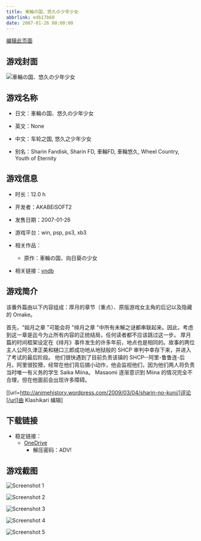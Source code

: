 ```yaml
---
title: 車輪の国、悠久の少年少女
abbrlink: edb17b60
date: 2007-01-26 00:00:00
---
```

[编辑此页面](https://github.com/ACG-3/ADV3-source/blob/main/source/_posts/games/%E8%BB%8A%E8%BC%AA%E3%81%AE%E5%9B%BD%E3%80%81%E6%82%A0%E4%B9%85%E3%81%AE%E5%B0%91%E5%B9%B4%E5%B0%91%E5%A5%B3.md)

## 游戏封面

![車輪の国、悠久の少年少女](https://pan.timero.xyz/onedrive/img_lib_001/%E8%BB%8A%E8%BC%AA%E3%81%AE%E5%9B%BD%E3%80%81%E6%82%A0%E4%B9%85%E3%81%AE%E5%B0%91%E5%B9%B4%E5%B0%91%E5%A5%B3_cover.avif)


## 游戏名称

- 日文：車輪の国、悠久の少年少女
- 英文：None
- 中文：车轮之国, 悠久之少年少女

- 别名：Sharin Fandisk, Sharin FD, 車輪FD, 車輪悠久, Wheel Country, Youth of Eternity


## 游戏信息

- 时长：12.0 h
- 开发者：AKABEiSOFT2
- 发售日期：2007-01-26
- 游戏平台：win, psp, ps3, xb3
- 相关作品：
   - 原作：車輪の国、向日葵の少女

- 相关链接：[vndb](https://vndb.org/v84)


## 游戏简介

该番外篇由以下内容组成：厚月的章节（重点）、原版游戏女主角的后记以及隐藏的 Omake。

首先，"姮月之章 "可能会将 "绯月之章 "中所有未解之谜都串联起来。因此，考虑到这一章是迄今为止所有内容的正统结局，任何读者都不应该跳过这一步。
厚月篇的时间框架设定在《绯月》事件发生的许多年前，地点也是相同的。故事的两位主人公阿久津正美和樋口三郎成功地从地狱般的 SHCP 审判中幸存下来，并进入了考试的最后阶段。
他们很快遇到了目前负责该镇的 SHCP--阿里-鲁鲁连-后月。阿里很狡猾，经常在他们背后搞小动作，他会监视他们，因为他们两人将负责当时唯一有义务的学生 Saika Miina。
Masaomi 逐渐意识到 Miina 的情况完全不合理，但在他面前会出现许多障碍。

[[url=http://animehistory.wordpress.com/2009/03/04/sharin-no-kuni/]评论[/url]由 Klashikari 编辑]


## 下载链接

- 稳定链接：
    - [OneDrive](https://pan.timero.xyz/onedrive/adv_lib_001/%E8%BB%8A%E8%BC%AA%E3%81%AE%E5%9B%BD%E3%80%81%E6%82%A0%E4%B9%85%E3%81%AE%E5%B0%91%E5%B9%B4%E5%B0%91%E5%A5%B3)
        - 解压密码：ADV!



## 游戏截图


![Screenshot 1](https://pan.timero.xyz/onedrive/img_lib_001/%E8%BB%8A%E8%BC%AA%E3%81%AE%E5%9B%BD%E3%80%81%E6%82%A0%E4%B9%85%E3%81%AE%E5%B0%91%E5%B9%B4%E5%B0%91%E5%A5%B3_Screenshot_1.avif)

![Screenshot 2](https://pan.timero.xyz/onedrive/img_lib_001/%E8%BB%8A%E8%BC%AA%E3%81%AE%E5%9B%BD%E3%80%81%E6%82%A0%E4%B9%85%E3%81%AE%E5%B0%91%E5%B9%B4%E5%B0%91%E5%A5%B3_Screenshot_2.avif)

![Screenshot 3](https://pan.timero.xyz/onedrive/img_lib_001/%E8%BB%8A%E8%BC%AA%E3%81%AE%E5%9B%BD%E3%80%81%E6%82%A0%E4%B9%85%E3%81%AE%E5%B0%91%E5%B9%B4%E5%B0%91%E5%A5%B3_Screenshot_3.avif)

![Screenshot 4](https://pan.timero.xyz/onedrive/img_lib_001/%E8%BB%8A%E8%BC%AA%E3%81%AE%E5%9B%BD%E3%80%81%E6%82%A0%E4%B9%85%E3%81%AE%E5%B0%91%E5%B9%B4%E5%B0%91%E5%A5%B3_Screenshot_4.avif)

![Screenshot 5](https://pan.timero.xyz/onedrive/img_lib_001/%E8%BB%8A%E8%BC%AA%E3%81%AE%E5%9B%BD%E3%80%81%E6%82%A0%E4%B9%85%E3%81%AE%E5%B0%91%E5%B9%B4%E5%B0%91%E5%A5%B3_Screenshot_5.avif)

